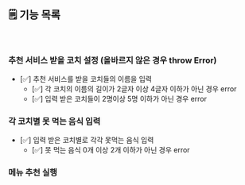 ## 🗒️ 기능 목록

 <br>

### 추천 서비스 받을 코치 설정 (올바르지 않은 경우 throw Error)

- [✅] 추천 서비스를 받을 코치들의 이름을 입력<br>
  - [✅] 각 코치의 이름의 길이가 2글자 이상 4글자 이하가 아닌 경우 error<br>
  - [✅] 입력 받은 코치들이 2명이상 5명 이하가 아닌 경우 error<br>

### 각 코치별 못 먹는 음식 입력

- [✅] 입력 받은 코치별로 각각 못먹는 음식 입력<br>
  - [✅] 못 먹는 음식 0개 이상 2개 이하가 아닌 경우 error<br>

### 메뉴 추천 실행
